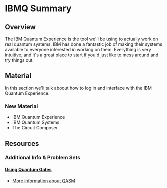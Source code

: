 # IBMQ Summary

## Overview

The IBM Quantum Experience is the tool we'll be using to actually work on real quantum systems. IBM has done a fantastic job of making their systems available to everyone interested in working on them. Everything is very intuitive, and it's a great place to start if you'd just like to mess around and try things out.

## Material

In this section we'll talk aboout how to log in and interface with the IBM Quantum Experience.

### New Material

* IBM Quantum Experience
* IBM Quantum Systems
* The Circuit Composer

## Resources

### Additional Info & Problem Sets

#### [Using Quantum Gates](using-quantum-gates-the-circuit-composer.md)

* [More information about QASM](https://www.quantum-inspire.com/kbase/qasm/)

